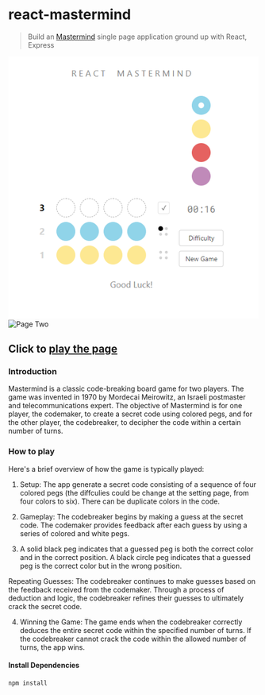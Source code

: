 # react-mastermind

> Build an [Mastermind](https://react-mastermind-7b8bc58e61f3.herokuapp.com/) single page application ground up with React, Express

![Page One](public/images/mastermind.png?raw=true "First page of game")
![Page Two](public/images/astermind2.png?raw=true "Setting page")

## Click to [play the page](https://react-mastermind-7b8bc58e61f3.herokuapp.com/)

### Introduction

Mastermind is a classic code-breaking board game for two players. The game was invented in 1970 by Mordecai Meirowitz, an Israeli postmaster and telecommunications expert. The objective of Mastermind is for one player, the codemaker, to create a secret code using colored pegs, and for the other player, the codebreaker, to decipher the code within a certain number of turns.

### How to play

Here's a brief overview of how the game is typically played:

1. Setup: The app generate a secret code consisting of a sequence of four colored pegs (the diffculies could be change at the setting page, from four colors to six). There can be duplicate colors in the code.

2. Gameplay: The codebreaker begins by making a guess at the secret code. The codemaker provides feedback after each guess by using a series of colored and white pegs.

3. A solid black peg indicates that a guessed peg is both the correct color and in the correct position.
A black circle peg indicates that a guessed peg is the correct color but in the wrong position.

Repeating Guesses: The codebreaker continues to make guesses based on the feedback received from the codemaker. Through a process of deduction and logic, the codebreaker refines their guesses to ultimately crack the secret code.

4. Winning the Game: The game ends when the codebreaker correctly deduces the entire secret code within the specified number of turns. If the codebreaker cannot crack the code within the allowed number of turns, the app wins.


#### Install Dependencies
```
npm install

```